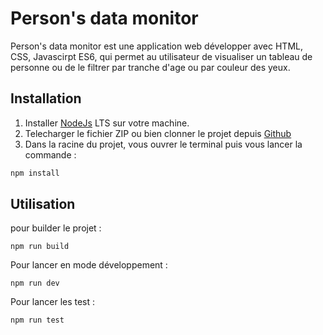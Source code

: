 # Person's data monitor

Person's data monitor est une application web développer avec HTML, CSS, Javascirpt ES6, qui permet au utilisateur de visualiser un tableau de personne ou de le filtrer par tranche d'age ou par couleur des yeux.

## Installation

1. Installer [NodeJs](https://nodejs.org/en/) LTS sur votre machine.
2. Telecharger le fichier ZIP ou bien clonner le projet depuis [Github](https://github.com/salahED/vanilla-monitor-test)
3. Dans la racine du projet, vous ouvrer le terminal puis vous lancer la commande :

```bash
npm install
```

## Utilisation

pour builder le projet :

```
npm run build
```

Pour lancer en mode développement :

```
npm run dev
```

Pour lancer les test :

```
npm run test
```
